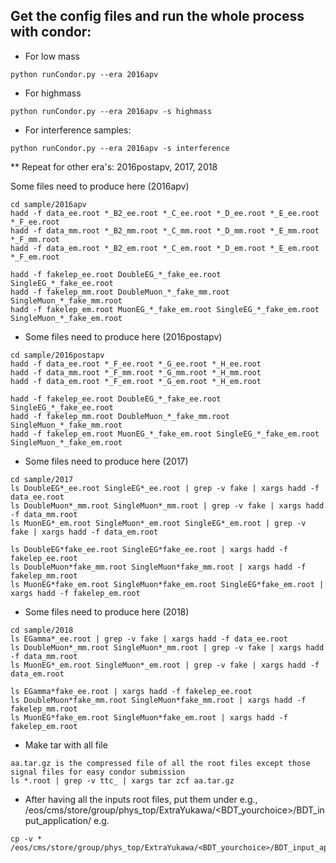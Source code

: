 ## Get the config files and run the whole process with condor:
- For low mass
```
python runCondor.py --era 2016apv
```

- For highmass
```
python runCondor.py --era 2016apv -s highmass
```

- For interference samples:
```
python runCondor.py --era 2016apv -s interference
```
** Repeat for other era's: 2016postapv, 2017, 2018

Some files need to produce here (2016apv)
```
cd sample/2016apv
hadd -f data_ee.root *_B2_ee.root *_C_ee.root *_D_ee.root *_E_ee.root *_F_ee.root
hadd -f data_mm.root *_B2_mm.root *_C_mm.root *_D_mm.root *_E_mm.root *_F_mm.root
hadd -f data_em.root *_B2_em.root *_C_em.root *_D_em.root *_E_em.root *_F_em.root

hadd -f fakelep_ee.root DoubleEG_*_fake_ee.root SingleEG_*_fake_ee.root
hadd -f fakelep_mm.root DoubleMuon_*_fake_mm.root SingleMuon_*_fake_mm.root
hadd -f fakelep_em.root MuonEG_*_fake_em.root SingleEG_*_fake_em.root SingleMuon_*_fake_em.root
```

- Some files need to produce here (2016postapv)
```
cd sample/2016postapv
hadd -f data_ee.root *_F_ee.root *_G_ee.root *_H_ee.root
hadd -f data_mm.root *_F_mm.root *_G_mm.root *_H_mm.root
hadd -f data_em.root *_F_em.root *_G_em.root *_H_em.root

hadd -f fakelep_ee.root DoubleEG_*_fake_ee.root SingleEG_*_fake_ee.root
hadd -f fakelep_mm.root DoubleMuon_*_fake_mm.root SingleMuon_*_fake_mm.root
hadd -f fakelep_em.root MuonEG_*_fake_em.root SingleEG_*_fake_em.root SingleMuon_*_fake_em.root

```
- Some files need to produce here (2017)
```
cd sample/2017
ls DoubleEG*_ee.root SingleEG*_ee.root | grep -v fake | xargs hadd -f data_ee.root
ls DoubleMuon*_mm.root SingleMuon*_mm.root | grep -v fake | xargs hadd -f data_mm.root
ls MuonEG*_em.root SingleMuon*_em.root SingleEG*_em.root | grep -v fake | xargs hadd -f data_em.root

ls DoubleEG*fake_ee.root SingleEG*fake_ee.root | xargs hadd -f fakelep_ee.root
ls DoubleMuon*fake_mm.root SingleMuon*fake_mm.root | xargs hadd -f fakelep_mm.root
ls MuonEG*fake_em.root SingleMuon*fake_em.root SingleEG*fake_em.root | xargs hadd -f fakelep_em.root
```

- Some files need to produce here (2018)
```
cd sample/2018
ls EGamma*_ee.root | grep -v fake | xargs hadd -f data_ee.root
ls DoubleMuon*_mm.root SingleMuon*_mm.root | grep -v fake | xargs hadd -f data_mm.root
ls MuonEG*_em.root SingleMuon*_em.root | grep -v fake | xargs hadd -f data_em.root

ls EGamma*fake_ee.root | xargs hadd -f fakelep_ee.root
ls DoubleMuon*fake_mm.root SingleMuon*fake_mm.root | xargs hadd -f fakelep_mm.root
ls MuonEG*fake_em.root SingleMuon*fake_em.root | xargs hadd -f fakelep_em.root
```


- Make tar with all file
```  
aa.tar.gz is the compressed file of all the root files except those signal files for easy condor submission
ls *.root | grep -v ttc_ | xargs tar zcf aa.tar.gz
```

- After having all the inputs root files, put them under e.g., /eos/cms/store/group/phys_top/ExtraYukawa/<BDT_yourchoice>/BDT_input_application/
e.g.
```
cp -v * /eos/cms/store/group/phys_top/ExtraYukawa/<BDT_yourchoice>/BDT_input_application/2016apv/
```

